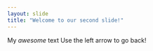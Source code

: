 ```yaml
---
layout: slide
title: "Welcome to our second slide!"
---
```

My *awesome* text
Use the left arrow to go back!
